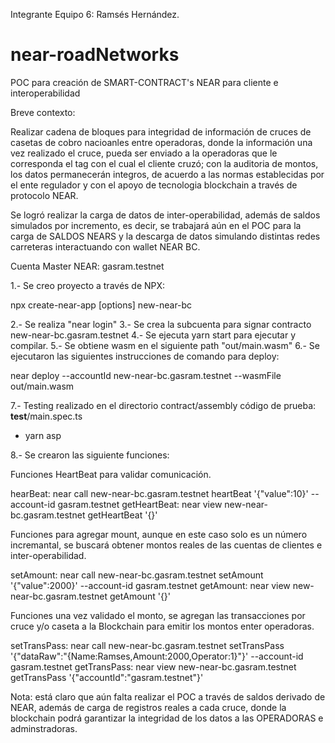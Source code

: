 Integrante Equipo 6: Ramsés Hernández.

# near-roadNetworks
POC para creación de SMART-CONTRACT's NEAR  para cliente e interoperabilidad

Breve contexto:

Realizar cadena de bloques para integridad de información de cruces de casetas de cobro nacioanles entre operadoras, donde la información una vez realizado el cruce, pueda ser enviado a la operadoras que le corresponda el tag con el cual el cliente cruzó; con la auditoria de montos, los datos permanecerán integros, de acuerdo a las normas establecidas por el ente regulador y con el apoyo de tecnologia blockchain a través de protocolo NEAR.

Se logró realizar la carga de datos de inter-operabilidad, además de saldos simulados por incremento, es decir, se trabajará aún en el POC para la carga de SALDOS NEARS y la descarga de datos simulando distintas redes carreteras interactuando con wallet NEAR BC.

Cuenta Master NEAR: gasram.testnet

1.- Se creo proyecto a través de NPX:

npx create-near-app [options] new-near-bc

2.- Se realiza "near login"
3.- Se crea la subcuenta para signar contracto new-near-bc.gasram.testnet
4.- Se ejecuta yarn start para ejecutar y compilar.
5.- Se obtiene wasm en el siguiente path "out/main.wasm"
6.- Se ejecutaron las siguientes instrucciones de comando para deploy:

near deploy --accountId new-near-bc.gasram.testnet --wasmFile out/main.wasm

7.- Testing realizado en el directorio contract/assembly código de prueba: __test__/main.spec.ts

  - yarn asp

8.- Se crearon las siguiente funciones:

Funciones HeartBeat para validar comunicación.

hearBeat: near call new-near-bc.gasram.testnet heartBeat '{"value":10}' --account-id gasram.testnet
getHeartBeat: near view new-near-bc.gasram.testnet getHeartBeat '{}'

Funciones para agregar mount, aunque en este caso solo es un número incremantal, se buscará obtener montos reales de las cuentas de clientes e inter-operabilidad.

setAmount: near call new-near-bc.gasram.testnet setAmount '{"value":2000}' --account-id gasram.testnet
getAmount: near view new-near-bc.gasram.testnet getAmount '{}'

Funciones una vez validado el monto, se agregan las transacciones por cruce y/o caseta a la Blockchain para emitir los montos enter operadoras.

setTransPass: near call new-near-bc.gasram.testnet setTransPass '{"dataRaw":"{Name:Ramses,Amount:2000,Operator:1}"}' --account-id gasram.testnet
getTransPass: near view new-near-bc.gasram.testnet getTransPass '{"accountId":"gasram.testnet"}'


Nota: está claro que aún falta realizar el POC a través de saldos derivado de NEAR, además de carga de registros reales a cada cruce, donde la blockchain podrá garantizar la integridad de los datos a las OPERADORAS e adminstradoras.

